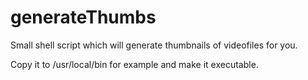generateThumbs
==============

Small shell  script which will generate thumbnails of videofiles for you.

Copy it to /usr/local/bin for example and make it executable.
